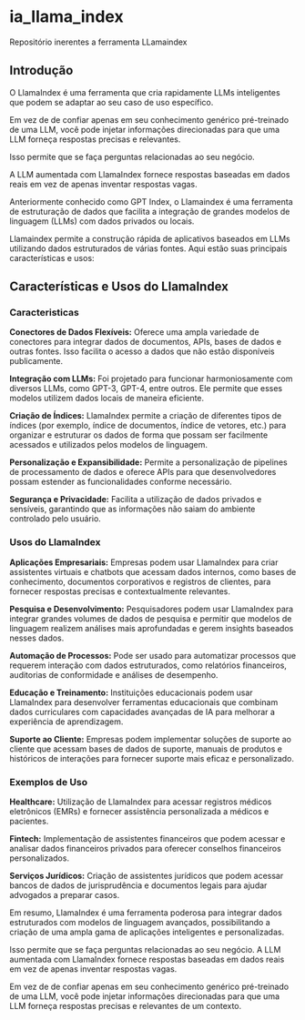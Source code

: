# ia_llama_index
Repositório inerentes a ferramenta LLamaindex

## Introdução
>
O LlamaIndex é uma ferramenta que cria rapidamente LLMs inteligentes que podem se adaptar ao seu caso de uso específico. 
>
>
Em vez de de confiar apenas em seu conhecimento genérico pré-treinado de uma LLM, você pode injetar informações direcionadas para que
uma LLM forneça respostas precisas e relevantes.
>
>
Isso  permite  que se faça perguntas relacionadas ao seu negócio. 
>
>
A LLM aumentada com LlamaIndex fornece respostas baseadas em dados reais em vez de apenas inventar respostas vagas. 
>
>
Anteriormente conhecido como GPT Index, o Llamaindex é uma ferramenta de estruturação de dados que facilita a integração de grandes modelos de linguagem (LLMs) com dados privados ou locais. 
>
>
Llamaindex permite a construção rápida de aplicativos baseados em LLMs utilizando dados estruturados de várias fontes. Aqui estão suas principais características e usos:
>
>
## Características e Usos do LlamaIndex
>
>
### Caracteristicas
>
>
**Conectores de Dados Flexíveis:** Oferece uma ampla variedade de conectores para integrar dados de documentos, APIs, bases de dados e outras fontes. Isso facilita o acesso a dados que não estão disponíveis publicamente.
>
>
**Integração com LLMs:** Foi projetado para funcionar harmoniosamente com diversos LLMs, como GPT-3, GPT-4, entre outros. Ele permite que esses modelos utilizem dados locais de maneira eficiente.
>
>
**Criação de Índices:** LlamaIndex permite a criação de diferentes tipos de índices (por exemplo, índice de documentos, índice de vetores, etc.) para organizar e estruturar os dados de forma que possam ser facilmente acessados e utilizados pelos modelos de linguagem.
>
>
**Personalização e Expansibilidade:** Permite a personalização de pipelines de processamento de dados e oferece APIs para que desenvolvedores possam estender as funcionalidades conforme necessário.
>
>
**Segurança e Privacidade:** Facilita a utilização de dados privados e sensíveis, garantindo que as informações não saiam do ambiente controlado pelo usuário.
> 

### Usos do LlamaIndex 
>
**Aplicações Empresariais:** Empresas podem usar LlamaIndex para criar assistentes virtuais e chatbots que acessam dados internos, como bases de conhecimento, documentos corporativos e registros de clientes, para fornecer respostas precisas e contextualmente relevantes.
>
>
**Pesquisa e Desenvolvimento:** Pesquisadores podem usar LlamaIndex para integrar grandes volumes de dados de pesquisa e permitir que modelos de linguagem realizem análises mais aprofundadas e gerem insights baseados nesses dados.
>
>
**Automação de Processos:** Pode ser usado para automatizar processos que requerem interação com dados estruturados, como relatórios financeiros, auditorias de conformidade e análises de desempenho.
>
>
**Educação e Treinamento:** Instituições educacionais podem usar LlamaIndex para desenvolver ferramentas educacionais que combinam dados curriculares com capacidades avançadas de IA para melhorar a experiência de aprendizagem.
>
>
**Suporte ao Cliente:** Empresas podem implementar soluções de suporte ao cliente que acessam bases de dados de suporte, manuais de produtos e históricos de interações para fornecer suporte mais eficaz e personalizado.
>

### Exemplos de Uso
>
**Healthcare:** Utilização de LlamaIndex para acessar registros médicos eletrônicos (EMRs) e fornecer assistência personalizada a médicos e pacientes.
>
>
**Fintech:** Implementação de assistentes financeiros que podem acessar e analisar dados financeiros privados para oferecer conselhos financeiros personalizados.
>
>
**Serviços Jurídicos:** Criação de assistentes jurídicos que podem acessar bancos de dados de jurisprudência e documentos legais para ajudar advogados a preparar casos.
>
>
Em resumo, LlamaIndex é uma ferramenta poderosa para integrar dados estruturados com modelos de linguagem avançados, possibilitando a criação de uma ampla gama de aplicações inteligentes e personalizadas.
>
>
Isso  permite  que se faça perguntas relacionadas ao seu negócio. A LLM aumentada com LlamaIndex fornece respostas baseadas em dados reais em vez de apenas inventar respostas vagas. 
>

>
Em vez de de confiar apenas em seu conhecimento genérico pré-treinado de uma LLM, você pode injetar informações direcionadas para que
uma LLM forneça respostas precisas e relevantes de um contexto.
>
